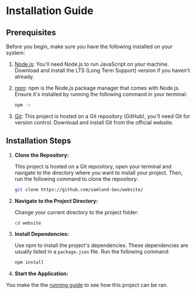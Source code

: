 # Installation Guide

## Prerequisites

Before you begin, make sure you have the following installed on your system:

1. [Node.js](https://nodejs.org/): You'll need Node.js to run JavaScript on your machine. Download and install the LTS (Long Term Support) version if you haven't already.

2. [npm](https://www.npmjs.com/): npm is the Node.js package manager that comes with Node.js. Ensure it's installed by running the following command in your terminal:

   ```bash
   npm -v
   ```

3. [Git](https://git-scm.com/): This project is hosted on a Git repository (GitHub), you'll need Git for version control. Download and install Git from the official website.

## Installation Steps

1. **Clone the Repository:**

   This project is hosted on a Git repository, open your terminal and navigate to the directory where you want to install your project. Then, run the following command to clone the repository:

   ```bash
   git clone https://github.com/samland-Gov/website/
   ```

2. **Navigate to the Project Directory:**

   Change your current directory to the project folder:

   ```bash
   cd website
   ```

3. **Install Dependencies:**

   Use npm to install the project's dependencies. These dependencies are usually listed in a `package.json` file. Run the following command:

   ```bash
   npm install
   ```

4. **Start the Application:**

You make the the [running guide](./running.md) to see how this project can be ran.
